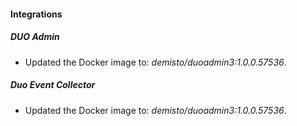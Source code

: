#### Integrations
##### DUO Admin
- Updated the Docker image to: *demisto/duoadmin3:1.0.0.57536*.
##### Duo Event Collector
- Updated the Docker image to: *demisto/duoadmin3:1.0.0.57536*.
